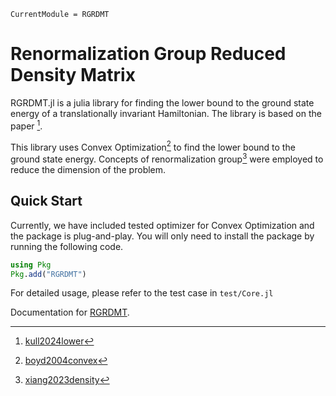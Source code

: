 ```@meta
CurrentModule = RGRDMT
```

# Renormalization Group Reduced Density Matrix 


RGRDMT.jl is a julia library for finding the lower bound to the ground state energy of a translationally invariant Hamiltonian. The library is based on the paper [^1].

[^1]:[kull2024lower](@cite) 

This library uses Convex Optimization[^2] to find the lower bound to the ground state energy. Concepts of renormalization group[^3] were employed to reduce the dimension of the problem.

[^2]:[boyd2004convex](@cite)
[^3]:[xiang2023density](@cite)

## Quick Start

Currently, we have included tested optimizer for Convex Optimization and the package is plug-and-play. You will only need to install the package by running the following code.

```julia
using Pkg
Pkg.add("RGRDMT")
```

For detailed usage, please refer to the test case in `test/Core.jl`

Documentation for [RGRDMT](https://github.com/exAClior/RGRDMT.jl).


